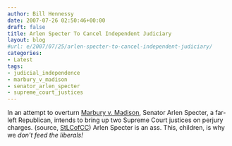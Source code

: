 ```yaml
---
author: Bill Hennessy
date: 2007-07-26 02:50:46+00:00
draft: false
title: Arlen Specter To Cancel Independent Judiciary
layout: blog
#url: e/2007/07/25/arlen-specter-to-cancel-independent-judiciary/
categories:
- Latest
tags:
- judicial_independence
- marbury_v_madison
- senator_arlen_specter
- supreme_court_justices
---
```


In an attempt to overturn [Marbury v. Madison](https://en.wikipedia.org/wiki/Article_Three_of_the_United_States_Constitution#Appointment_and_tenure), Senator Arlen Specter, a far-left Republican, intends to bring up two Supreme Court justices on perjury charges. (source, [StLCofCC](https://stlcofcc.wordpress.com/2007/07/25/arlen-specter-threatens-to-assassinate-supreme-court-justices-john-roberts-samuel-alito-and-assaults-judicial-independence/))
Arlen Specter is an ass.  This, children, is why we _don't feed the liberals!_


